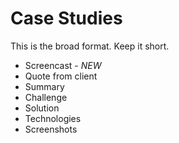 # Case Studies

This is the broad format. Keep it short.

- Screencast - *NEW*
- Quote from client
- Summary
- Challenge
- Solution
- Technologies
- Screenshots
